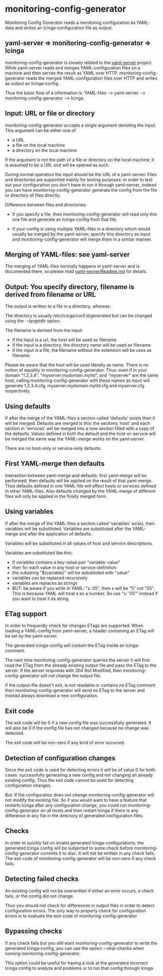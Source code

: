 monitoring-config-generator
===========================

Monitoring Config Generator reads a monitoring configuration as
YAML-data and writes an Icinga-configuration file as output.


yaml-server => monitoring-config-generator => Icinga
----------------------------------------------------

monitoring-config-generator is closely related to the [yaml-server](https://github.com/ImmobilienScout24/yaml-server)
project. While yaml-server reads and merges YAML-configuration files
on a machine and then serves the result as YAML over HTTP,
monitoring-config-generator reads the merged YAML-configuration files
over HTTP and writes as output an Icinga-config.

Thus the basic flow of a information is:
YAML-files --> yaml-server --> monitoring-config-generator --> Icinga.

Input: URL or file or directory
-------------------------------

monitoring-config-generator accepts a single argument denoting the
input. This argument can be either one of
- a URL
- a file on the local machine
- a directory on the local machine

If the argument is not the path of a file or directory on the local
machine, it is assumed to be a URL and will be opened as such.

During normal operation the input should be the URL of a yaml-server.
Files and directories are supported mainly for testing purposes: in
order to test out your configuration you don't have to run it through
yaml-server, instead you can have monitoring-config-generator generate
the config from the file or directory of files directly.

Difference between files and directories: 

- If you specify a file, then monitoring-config-generator will read only
  this one file and generate an Icinga-config from that file.

- If your config is using multiple YAML-files in a directory which would
  usually be  merged by the yaml-server, specify this directory as input
  and monitoring-config-generator will merge them in a similar manner.


Merging of YAML-files: see yaml-server
------------------------------------------------------

The merging of YAML-files normally happens in yaml-server and is
documented there, so please read [yaml-server/Readme.md](https://github.com/ImmobilienScout24/yaml-server/blob/master/README.md) for details.


Output: You specify directory, filename is derived from filename or URL
-----------------------------------------------------------------------
The output is written to a file in a directory, whereas: 

The directory is usually /etc/icinga/conf.d/generated but can be changed using the
--targetdir option.

The filename is derived from the input:
- if the input is a url, the host will be used as filename
- if the input is a directory, the directory name will be used as filename
- if the input is a file, the filename without the extension will be uses as filename

Please be aware that the host will be used literally as name. There is
no notion of equality in monitoring-config-generator. Thus: even if in
your domain "1.2.3.4", "myserver.mydomain.mytld", and "myserver" are
the same host, calling monitoring-config-generator with these names as
input will generate 1.2.3.4.cfg, myserver.mydomain.mytld.cfg and
myserver.cfg respectively.


Using defaults
--------------
If after the merge of the YAML-files a section called 'defaults'
exists then it will be merged.  Defaults are merged is this: the
sections 'host' and each section in 'services' will be merged into a
new section filled with a copy of the defaults. Values defined in both
the default and the host-or-service will be merged the same way the
YAML-merge works on the yaml-server.

There are no host-only or service-only defaults.

First YAML-merge then defaults
------------------------------
Interaction between yaml-merge and defaults: first yaml-merge will be
performed, then defaults will be applied on the result of that
yaml-merge. Thus defaults defined in one YAML-file will affect hosts
or services defined in other YAML-files. Also defaults changed by the
YAML-merge of different files will only be applied in the finally
merged form.


Using variables
---------------
If after the merge of the YAML-files a section called 'variables'
exists, then variables will be substituted.  Variables are substituted
after the YAML-merge and after the application of defaults.

Variables will be substituted in all values of host and service
descriptions.

Variables are substituted like this:
- if variables contains a key-value pair "variable: value"
- then for each value in any host or service-definition
- the substring "${variable}" will be substituted with "value"
- variables can be replaced recursively
- variables are replaces as strings
- BUT: be aware if you write in YAML: "x: 05", then x will be "5" not
  "05". This is because YAML will treat x as a number. So use "x:
  '05'" instead if you want to treat it as string.


ETag support
------------
In order to frequently check for changes ETags are supported: When
loading a YAML-config from yaml-server, a header containing an ETag
will be set by the yaml-server.

The generated Icinga-config will contain the ETag inside an
Icinga-comment.

The next time monitoring-config-generator queries the server it will
first read the ETag from the already existing output file and pass the
ETag to the server. If the server responds with 304 Not Modified, then
monitoring-config-generator will not change the output file.

If the output-file doesn't exit, is not readable or contains no ETag
comment then monitoring-config-generator will send no ETag to the
server and instead always download a new configuration. 

Exit code
---------
The exit code will be 0 if a new config file was successfully
generated. It will also be 0 if the config file has not changed
because no change was detected.

The exit code will be non-zero if any kind of error occurred.

Detection of configuration changes
----------------------------------

Since the exit code is used for detecting errors it will be of
value 0 for both cases: successfully generating a new config and
not changing an already existing config. Thus the exit code cannot
be used for detecting configuration changes.

But: If the configuration does not change monitoring-config-generator
will not modify the existing file. So if you would want to have a feature
that restarts Icinga after any configuration change, you could run
monitoring-config-generator on all hosts and then restart Icinga if there
is any difference in any file in the directory of generated configuration
files.


Checks
------

In order to quickly fail on invalid generated Icinga-configurations,
the generated Icinga config will be subjected to some check before
monitoring-config-generator commits it to disc. It will not be written
in any check fails. The exit code of monitoring-config-generator will
be non-zero if any check fails.


Detecting failed checks
-----------------------

An existing config will not be overwritten if either an error occurs,
a check fails, or the config did not change.

Thus you should not check for differences in output files in order to
detect configuration errors. The only way to properly check for
configuration errors is to evaluate the exit-code of
monitoring-config-generator


Bypassing checks
----------------

If any check fails but you still want monitoring-config-generator to
write the generated Icinga-config, you can use the option
--skip-checks when running monitoring-config-generator.

This option could be useful for having a look at the generated
incorrect Icinga config to analyze and problems or to run that config
through Icinga.

